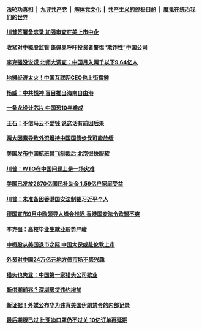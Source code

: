 ####  [法轮功真相](../../../../basic/blob/master/README.md?t=06051331) &nbsp;|&nbsp; [九评共产党](../../../../9ping.md/blob/master/README.md?t=06051331) &nbsp;|&nbsp; [解体党文化](../../../../jtdwh.md/blob/master/README.md?t=06051331)  &nbsp;|&nbsp; [共产主义的终极目的](../../../../gczydzjmd.md/blob/master/README.md?t=06051331) &nbsp;|&nbsp; [魔鬼在统治我们的世界](../../../../mgztzwmdsj.md/blob/master/README.md?t=06051331) 

#### [川普签署备忘录 加强审查在美上市中企](../pages/soh7/386746.md?t=06051331) 
#### [收紧对中概股监管 蓬佩奥呼吁投资者警惕“欺诈性”中国公司](../pages/soh7/386752.md?t=06051331) 
#### [李克强没说谎 北师大调查：中国月入两千以下9.64亿人](../pages/soh7/386611.md?t=06051331) 
#### [地摊经济太火！中国互联网CEO也上街摆摊](../pages/soh7/386599.md?t=06051331) 
#### [杨威：中共慌神 盲目推出海南自由港](../pages/soh7/386644.md?t=06051331) 
#### [一条龙设计芯片 中国恐10年难成](../pages/soh7/386590.md?t=06051331) 
#### [王石：不信马云不爱钱 说这话有前因后果](../pages/soh7/386617.md?t=06051331) 
#### [两大因素导致外资增持中国国债步伐可能放缓](../pages/soh7/386620.md?t=06051331) 
#### [美国发布中国航班禁飞制裁后 北京很快服软](../pages/soh7/386572.md?t=06051331) 
#### [川普：WTO在中国问题上是一场灾难](../pages/soh7/386257.md?t=06051331) 
#### [美国已发放2670亿国民补助金 1.59亿户家庭受益](../pages/soh7/386296.md?t=06051331) 
#### [川普：未准备因香港国安法制裁习近平个人](../pages/soh7/386185.md?t=06051331) 
#### [德国宣布9月中欧领导人峰会推迟 香港国安法令欧盟不爽](../pages/soh7/386164.md?t=06051331) 
#### [李克强：高校毕业生就业形势严峻](../pages/soh7/386122.md?t=06051331) 
#### [中概股从美国退市之际  中国太保或赴伦敦上市](../pages/soh7/386128.md?t=06051331) 
#### [外资对中国24万亿元地方债市场不感兴趣](../pages/soh7/386131.md?t=06051331) 
#### [猎头也失业：中国第一家猎头公司歇业](../pages/soh7/386134.md?t=06051331) 
#### [断供潮前兆？深圳房贷违约增加](../pages/soh7/386137.md?t=06051331) 
#### [新证据！外媒公布华为违背美国伊朗禁令的内部记录](../pages/soh7/386155.md?t=06051331) 
#### [最后期限已过 比亚迪口罩仍不过关 10亿订单再延期](../pages/soh7/385987.md?t=06051331) 

